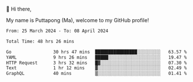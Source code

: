 👋 Hi there,

My name is Puttapong (Ma), welcome to my GitHub profile!

<!--START_SECTION:waka-->

```txt
From: 25 March 2024 - To: 08 April 2024

Total Time: 48 hrs 26 mins

Go                30 hrs 47 mins  ████████████████░░░░░░░░░   63.57 %
YAML              9 hrs 26 mins   █████░░░░░░░░░░░░░░░░░░░░   19.47 %
HTTP Request      3 hrs 32 mins   █▓░░░░░░░░░░░░░░░░░░░░░░░   07.30 %
Text              1 hr 12 mins    ▓░░░░░░░░░░░░░░░░░░░░░░░░   02.49 %
GraphQL           40 mins         ▒░░░░░░░░░░░░░░░░░░░░░░░░   01.41 %
```

<!--END_SECTION:waka-->
